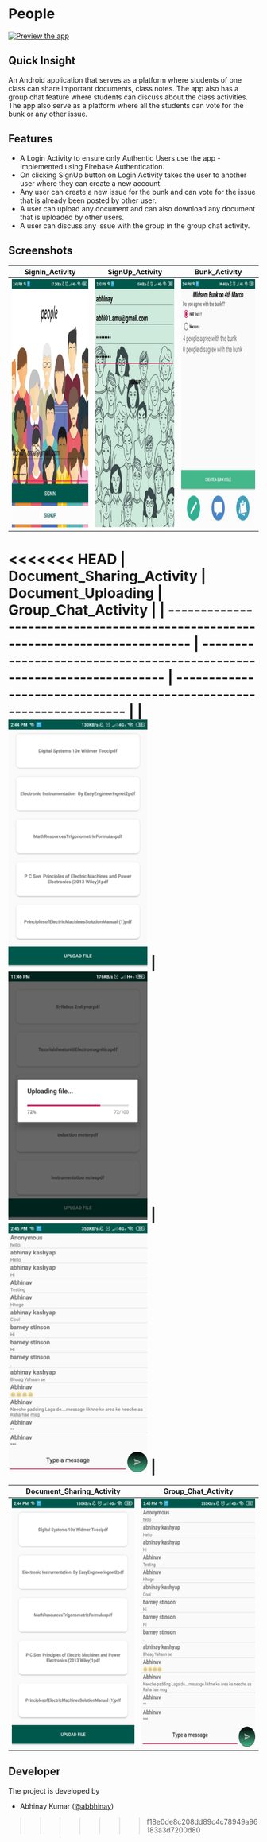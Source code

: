 # People
[![Preview the app](https://img.shields.io/badge/Preview-Appetize.io-orange.svg)](https://appetize.io/app/zdq2fq3kbwhhh4dap527gfxjnw)

## Quick Insight
An Android application that serves as a platform where students of one class can share important documents, class notes. The app also has a group chat feature where students can discuss about the class activities. The app also serve as a platform where all the students can vote for the bunk or any other issue. <br>

## Features
- A Login Activity to ensure only Authentic Users use the app - Implemented using Firebase Authentication.<br>
- On clicking SignUp button on Login Activity takes the user to another user where they can create a new account.<br>
- Any user can create a new issue for the bunk and can vote for the issue that is already been posted by other user.<br>
- A user can upload any document and can also download any document that is uploaded by other users.<br>
- A user can discuss any issue with the group in the group chat activity.<br>

## Screenshots

| SignIn_Activity                                                        | SignUp_Activity                                                        | Bunk_Activity                                                        |
| ---------------------------------------------------------------------- | ---------------------------------------------------------------------- | -------------------------------------------------------------------- |
| <img src="screenshots/signInActivity.jpeg" width="280" height="500" /> | <img src="screenshots/signUpActivity.jpeg" width="280" height="500" /> | <img src="screenshots/bunkActivity.jpeg" width="280" height="500" /> |

<<<<<<< HEAD
| Document_Sharing_Activity                                                       | Document_Uploading                                                     | Group_Chat_Activity                                                  |
| ------------------------------------------------------------------------------- | ---------------------------------------------------------------------- | -------------------------------------------------------------------- |
| <img src="screenshots/documentSharingActivity.jpeg" width="280" height="500" /> | <img src="screenshots/documentUpload.jpeg" width="280" height="500" /> | <img src="screenshots/chatActivity.jpeg" width="280" height="500" /> |
=======
| Document_Sharing_Activity                                                       | Group_Chat_Activity                                                  |
| ------------------------------------------------------------------------------- | -------------------------------------------------------------------- |
| <img src="screenshots/documentSharingActivity.jpeg" width="280" height="500" /> | <img src="screenshots/chatActivity.jpeg" width="280" height="500" /> |

## Developer
The project is developed by
- Abhinay Kumar ([@abbhinay](https://github.com/abbhinay))
>>>>>>> f18e0de8c208dd89c4c78949a96183a3d7200d80
